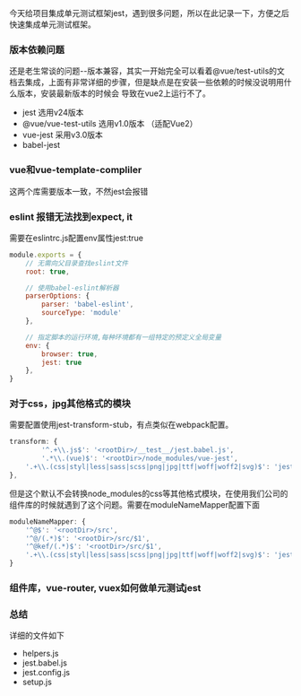 今天给项目集成单元测试框架jest，遇到很多问题，所以在此记录一下，方便之后快速集成单元测试框架。

### 版本依赖问题
还是老生常谈的问题--版本兼容，其实一开始完全可以看着@vue/test-utils的文档去集成，上面有非常详细的步骤，但是缺点是在安装一些依赖的时候没说明用什么版本，安装最新版本的时候会
导致在vue2上运行不了。

- jest 选用v24版本
- @vue/vue-test-utils 选用v1.0版本 （适配Vue2）
- vue-jest 采用v3.0版本
- babel-jest


### vue和vue-template-compliler
这两个库需要版本一致，不然jest会报错

### eslint 报错无法找到expect, it

需要在eslintrc.js配置env属性jest:true

```javascript
module.exports = {
    // 无需向父目录查找eslint文件
    root: true,

    // 使用babel-eslint解析器
    parserOptions: {
        parser: 'babel-eslint',
        sourceType: 'module'
    },

    // 指定脚本的运行环境,每种环境都有一组特定的预定义全局变量
    env: {
        browser: true,
        jest: true
    },
}
```

### 对于css，jpg其他格式的模块

需要配置使用jest-transform-stub，有点类似在webpack配置。


```javascript
transform: {
        '^.+\\.js$': '<rootDir>/__test__/jest.babel.js',
        '.*\\.(vue)$': '<rootDir>/node_modules/vue-jest',
    '.+\\.(css|styl|less|sass|scss|png|jpg|ttf|woff|woff2|svg)$': 'jest-transform-stub'
},

```

但是这个默认不会转换node_modules的css等其他格式模块，在使用我们公司的组件库的时候就遇到了这个问题。需要在moduleNameMapper配置下面

```javascript
moduleNameMapper: {
    '^@$': '<rootDir>/src',
    '^@/(.*)$': '<rootDir>/src/$1',
    '^@kef/(.*)$': '<rootDir>/src/$1',
    '.+\\.(css|styl|less|sass|scss|png|jpg|ttf|woff|woff2|svg)$': 'jest-transform-stub'
}

```


### 组件库，vue-router, vuex如何做单元测试jest




### 总结

详细的文件如下
- helpers.js
- jest.babel.js
- jest.config.js
- setup.js
